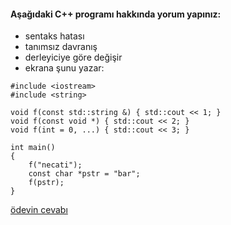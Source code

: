 #### Aşağıdaki C++ programı hakkında yorum yapınız:

+ sentaks hatası
+ tanımsız davranış
+ derleyiciye göre değişir
+ ekrana şunu yazar: 

```
#include <iostream>
#include <string>

void f(const std::string &) { std::cout << 1; }
void f(const void *) { std::cout << 2; }
void f(int = 0, ...) { std::cout << 3; }

int main() 
{
	f("necati");
	const char *pstr = "bar";
	f(pstr);
}
```

[ödevin cevabı](https://www.youtube.com/watch?v=05rGu5rA370&list=PLL6uEfc2ZSZVQQUdzaMxZje66PlfmxDXi&index=11&t=3s)
